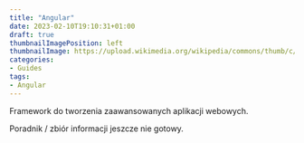 ```yaml
---
title: "Angular"
date: 2023-02-10T19:10:31+01:00
draft: true
thumbnailImagePosition: left
thumbnailImage: https://upload.wikimedia.org/wikipedia/commons/thumb/c/cf/Angular_full_color_logo.svg/800px-Angular_full_color_logo.svg.png
categories:
- Guides
tags:
- Angular
---
```


Framework do tworzenia zaawansowanych aplikacji webowych.

Poradnik / zbiór informacji jeszcze nie gotowy.

<!--more-->
